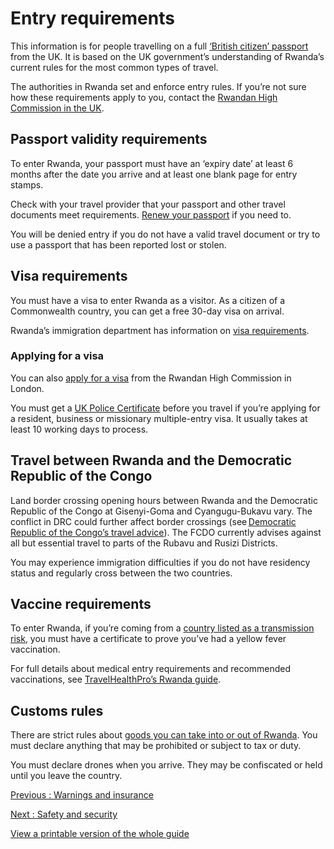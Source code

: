 # Entry requirements

This information is for people travelling on a full [‘British citizen’ passport](https://www.gov.uk/types-of-british-nationality) from the UK. It is based on the UK government’s understanding of Rwanda’s current rules for the most common types of travel.

The authorities in Rwanda set and enforce entry rules. If you’re not sure how these requirements apply to you, contact the [Rwandan High Commission in the UK](http://www.rwandainuk.gov.rw/).

## Passport validity requirements

To enter Rwanda, your passport must have an ‘expiry date’ at least 6 months after the date you arrive and at least one blank page for entry stamps.

Check with your travel provider that your passport and other travel documents meet requirements. [Renew your passport](https://www.gov.uk/renew-adult-passport/renew) if you need to.

You will be denied entry if you do not have a valid travel document or try to use a passport that has been reported lost or stolen.

## Visa requirements

You must have a visa to enter Rwanda as a visitor. As a citizen of a Commonwealth country, you can get a free 30-day visa on arrival.

Rwanda’s immigration department has information on [visa requirements](https://www.migration.gov.rw/our-services/visa-issued-under-special-arrangement).

### Applying for a visa

You can also [apply for a visa](https://www.rwandainuk.gov.rw/services/service-details/visa-application) from the Rwandan High Commission in London.

You must get a [UK Police Certificate](https://www.acro.police.uk/s/) before you travel if you’re applying for a resident, business or missionary multiple-entry visa. It usually takes at least 10 working days to process.

## Travel between Rwanda and the Democratic Republic of the Congo

Land border crossing opening hours between Rwanda and the Democratic Republic of the Congo at Gisenyi-Goma and Cyangugu-Bukavu vary. The conflict in DRC could further affect border crossings (see [Democratic Republic of the Congo’s travel advice](https://www.gov.uk/foreign-travel-advice/democratic-republic-of-the-congo)). The FCDO currently advises against all but essential travel to parts of the Rubavu and Rusizi Districts.

You may experience immigration difficulties if you do not have residency status and regularly cross between the two countries.

## Vaccine requirements

To enter Rwanda, if you’re coming from a [country listed as a transmission risk](https://nathnacyfzone.org.uk/factsheet/65/countries-with-risk-of-yellow-fever-transmission), you must have a certificate to prove you’ve had a yellow fever vaccination.

For full details about medical entry requirements and recommended vaccinations, see [TravelHealthPro’s Rwanda guide](https://travelhealthpro.org.uk/country/187/rwanda#Vaccine_Recommendations).

## Customs rules

There are strict rules about [goods you can take into or out of Rwanda](https://www.rra.gov.rw/en/customs-services/travelers/prohibited-goods). You must declare anything that may be prohibited or subject to tax or duty.

You must declare drones when you arrive. They may be confiscated or held until you leave the country.

[Previous
:
Warnings and insurance](/foreign-travel-advice/rwanda)

[Next
:
Safety and security](/foreign-travel-advice/rwanda/safety-and-security)

[View a printable version of the whole guide](/foreign-travel-advice/rwanda/print)